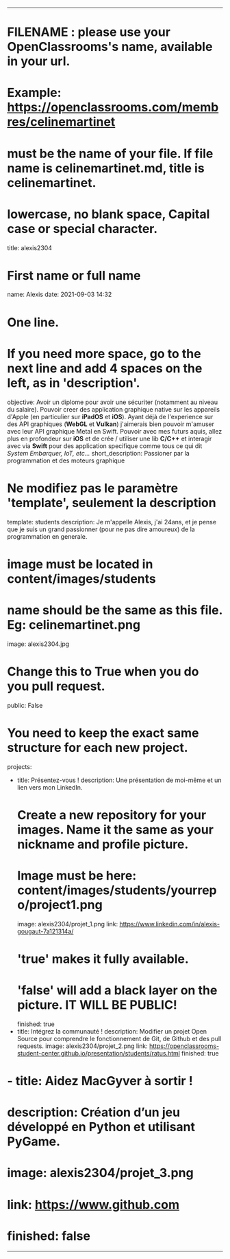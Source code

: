 ---

# FILENAME : please use your OpenClassrooms's name, available in your url.
# Example: https://openclassrooms.com/membres/celinemartinet
# must be the name of your file. If file name is celinemartinet.md, title is celinemartinet.
# lowercase, no blank space, Capital case or special character.
title: alexis2304

# First name or full name
name: Alexis
date: 2021-09-03 14:32

# One line.
# If you need more space, go to the next line and add 4 spaces on the left, as in 'description'.
objective:
    Avoir un diplome pour avoir une sécuriter (notamment au niveau du salaire).
    Pouvoir creer des application graphique native sur les appareils d'Apple (en particulier sur **iPadOS** et **iOS**). Ayant déjà de l'experience sur des API graphiques (**WebGL** et **Vulkan**) j'aimerais bien pouvoir m'amuser avec leur API graphique Metal en Swift.
    Pouvoir avec mes futurs aquis, allez plus en profondeur sur **iOS** et de crée / utiliser une lib **C/C++** et interagir avec via **Swift** pour des application specifique comme tous ce qui dit *System Embarquer, IoT, etc...*
short_description: Passioner par la programmation et des moteurs graphique

# Ne modifiez pas le paramètre 'template', seulement la description
template: students
description:
    Je m'appelle Alexis, j'ai 24ans, et je pense que je suis un grand passionner (pour ne pas dire amoureux) de la programmation en generale.

# image must be located in content/images/students
# name should be the same as this file. Eg: celinemartinet.png
image: alexis2304.jpg

# Change this to True when you do you pull request.
public: False

# You need to keep the exact same structure for each new project.
projects:
  - title: Présentez-vous !
    description: Une présentation de moi-même et un lien vers mon LinkedIn.
    # Create a new repository for your images. Name it the same as your nickname and profile picture.
    # Image must be here: content/images/students/yourrepo/project1.png
    image: alexis2304/projet_1.png
    link: https://www.linkedin.com/in/alexis-gougaut-7a121314a/
    # 'true' makes it fully available.
    # 'false' will add a black layer on the picture. IT WILL BE PUBLIC!
    finished: true
  - title: Intégrez la communauté !
    description: Modifier un projet Open Source pour comprendre le fonctionnement de Git, de Github et des pull requests. 
    image: alexis2304/projet_2.png
    link: https://openclassrooms-student-center.github.io/presentation/students/ratus.html
    finished: true
  # - title: Aidez MacGyver à sortir !
  #   description: Création d’un jeu développé en Python et utilisant PyGame.
  #   image: alexis2304/projet_3.png
  #   link: https://www.github.com
  #   finished: false
---